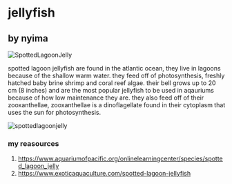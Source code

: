 # jellyfish 
## by nyima

![SpottedLagoonJelly](https://user-images.githubusercontent.com/94389138/142030852-640f130f-a92b-453a-a33d-2ddb7f0fc04e.png)

spotted lagoon jellyfish are found in the atlantic ocean, they live in lagoons because of the shallow warm water. they feed off of photosynthesis, freshly hatched baby brine shrimp and coral reef algae. their bell grows up to 20 cm (8 inches) and are the most popular jellyfish to be used in aqauriums because of how low maintenance they are. they also feed off of their zooxanthellae, zooxanthellae is a dinoflagellate found in their cytoplasm that uses the sun for photosynthesis.

![spottedlagoonjelly](https://user-images.githubusercontent.com/94389138/142032947-d9f80147-b9ae-4425-a25c-719157418570.png)

### my reasources
1. https://www.aquariumofpacific.org/onlinelearningcenter/species/spotted_lagoon_jelly 
2. https://www.exoticaquaculture.com/spotted-lagoon-jellyfish
